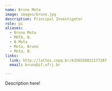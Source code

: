 ```yaml
---
name: Bruno Mota
image: images/bruno.jpg
description: Principal Investigator
role: pi
aliases:
  - Bruno Mota
  - MOTA, B.
  - B Mota
  - Mota, Bruno
  - Mota, B.
links:
  link: http://lattes.cnpq.br/4356558822177287
  email: bruno@if.ufrj.br

---
```


Description here!
